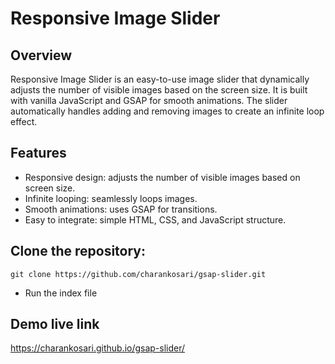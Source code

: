 # Responsive Image Slider

## Overview

Responsive Image Slider is an easy-to-use image slider that dynamically adjusts the number of visible images based on the screen size. It is built with vanilla JavaScript and GSAP for smooth animations. The slider automatically handles adding and removing images to create an infinite loop effect.

## Features

- Responsive design: adjusts the number of visible images based on screen size.
- Infinite looping: seamlessly loops images.
- Smooth animations: uses GSAP for transitions.
- Easy to integrate: simple HTML, CSS, and JavaScript structure.

## **Clone the repository:**

    git clone https://github.com/charankosari/gsap-slider.git
    
  - Run the index file

## Demo live link
https://charankosari.github.io/gsap-slider/
